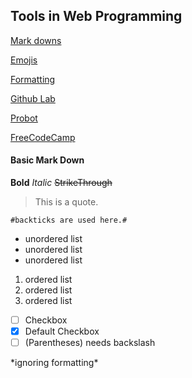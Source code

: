 ## Tools in Web Programming

[Mark downs](https://help.github.com/categories/writing-on-github/)

[Emojis](https://gist.github.com/rxaviers/7360908)

[Formatting](https://help.github.com/articles/basic-writing-and-formatting-syntax/)

[Github Lab](https://lab.github.com/courses)

[Probot](https://probot.github.io/)

[FreeCodeCamp](https://www.freecodecamp.org/)

#### Basic Mark Down

**Bold** *Italic* ~~StrikeThrough~~
> This is a quote.

` #backticks are used here.# `

- unordered list
- unordered list
- unordered list

1. ordered list
1. ordered list
1. ordered list

- [ ] Checkbox
- [x] Default Checkbox
- [ ] \(Parentheses) needs backslash

\*ignoring formatting*
